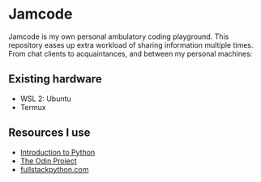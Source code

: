 # Jamcode

Jamcode is my own personal ambulatory coding playground. This repository eases up extra workload of sharing information multiple times.
From chat clients to acquaintances, and between my personal machines:

## Existing hardware

- WSL 2: Ubuntu
- Termux

## Resources I use

- [Introduction to Python](http://introtopython.org)
- [The Odin Project](https://www.theodinproject.com/)
- [fullstackpython.com](https://github.com/mattmakai/fullstackpython.com)
